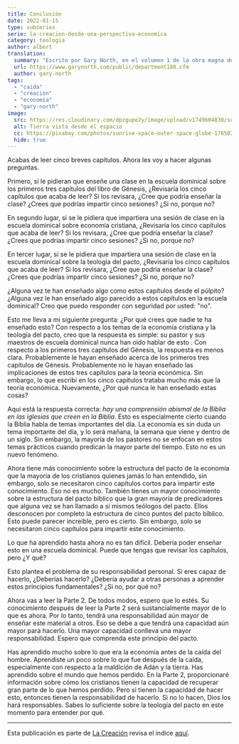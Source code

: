 ```yaml
---
title: Conclusión
date: 2022-01-15
type: subseries
serie: la-creacion-desde-una-perspectiva-economica
category: teologia
author: albert
translation:
  summary: "Escrito por Gary North, en el volumen 1 de la obra magna de Gary North llamado Christian Economics: Scholar’s Edition"
  url: https://www.garynorth.com/public/department188.cfm
  author: gary-north
tags:
  - "caida"
  - "creacion"
  - "economia"
  - "gary-north"
image:
  src: https://res.cloudinary.com/dpzgupe2y/image/upload/v1749604830/sunrise_kciakr.jpg
  alt: Tierra vista desde el espacio
  cc: https://pixabay.com/photos/sunrise-space-outer-space-globe-1765027/
  hide: true
---
```


Acabas de leer cinco breves capítulos. Ahora les voy a hacer algunas preguntas.

Primero, si le pidieran que enseñe una clase en la escuela dominical sobre los primeros tres capítulos del libro de Génesis, ¿Revisaría los cinco capítulos que acaba de leer? Si los revisara, ¿Cree que podría enseñar la clase? ¿Crees que podrías impartir cinco sesiones? ¿Si no, porque no?

En segundo lugar, si se le pidiera que impartiera una sesión de clase en la escuela dominical sobre economía cristiana, ¿Revisaría los cinco capítulos que acaba de leer? Si los revisara, ¿Cree que podría enseñar la clase? ¿Crees que podrías impartir cinco sesiones? ¿Si no, porque no?

En tercer lugar, si se le pidiera que impartiera una sesión de clase en la escuela dominical sobre la teología del pacto, ¿Revisaría los cinco capítulos que acaba de leer? Si los revisara, ¿Cree que podría enseñar la clase? ¿Crees que podrías impartir cinco sesiones? ¿Si no, porque no?

¿Alguna vez te han enseñado algo como estos capítulos desde el púlpito? ¿Alguna vez le han enseñado algo parecido a estos capítulos en la escuela dominical? Creo que puedo responder con seguridad por usted: "no".

Esto me lleva a mi siguiente pregunta: ¿Por qué crees que nadie te ha enseñado esto? Con respecto a los temas de la economía cristiana y la teología del pacto, creo que la respuesta es simple: su pastor y sus maestros de escuela dominical nunca han oído hablar de esto . Con respecto a los primeros tres capítulos del Génesis, la respuesta es menos clara. Probablemente le hayan enseñado acerca de los primeros tres capítulos de Génesis. Probablemente no le hayan enseñado las implicaciones de estos tres capítulos para la teoría económica. Sin embargo, lo que escribí en los cinco capítulos trataba mucho más que la teoría económica. Nuevamente, ¿Por qué nunca le han enseñado estas cosas?

Aquí está la respuesta correcta: _hay una comprensión abismal de la Biblia en las iglesias que creen en la Biblia_. Esto es especialmente cierto cuando la Biblia habla de temas importantes del día. La economía es sin duda un tema importante del día, y lo será mañana, la semana que viene y dentro de un siglo. Sin embargo, la mayoría de los pastores no se enfocan en estos temas prácticos cuando predican la mayor parte del tiempo. Esto no es un nuevo fenómeno.

Ahora tiene más conocimiento sobre la estructura del pacto de la economía que la mayoría de los cristianos quienes jamás lo han entendido, sin embargo, solo se necesitaron cinco capítulos cortos para impartir este conocimiento. Eso no es mucho. También tienes un mayor conocimiento sobre la estructura del pacto bíblico que la gran mayoría de predicadores que alguna vez se han llamado a sí mismos teólogos del pacto. Ellos desconocen por completo la estructura de cinco puntos del pacto bíblico. Esto puede parecer increíble, pero es cierto. Sin embargo, solo se necesitaron cinco capítulos para impartir este conocimiento.

Lo que ha aprendido hasta ahora no es tan difícil. Debería poder enseñar esto en una escuela dominical. Puede que tengas que revisar los capítulos, pero ¿Y qué?

Esto plantea el problema de su responsabilidad personal. Si eres capaz de hacerlo, ¿Deberías hacerlo? ¿Debería ayudar a otras personas a aprender estos principios fundamentales? ¿Si no, por qué no?

Ahora vas a leer la Parte 2. De todos modos, espero que lo estés. Su conocimiento después de leer la Parte 2 será sustancialmente mayor de lo que es ahora. Por lo tanto, tendrá una responsabilidad aún mayor de enseñar este material a otros. Eso se debe a que tendrá una capacidad aún mayor para hacerlo. Una mayor capacidad conlleva una mayor responsabilidad. Espero que comprenda este principio del pacto.

Has aprendido mucho sobre lo que era la economía antes de la caída del hombre. Aprendiste un poco sobre lo que fue después de la caída, especialmente con respecto a la maldición de Adán y la tierra. Has aprendido sobre el mundo que hemos perdido. En la Parte 2, proporcionaré información sobre cómo los cristianos tienen la capacidad de recuperar gran parte de lo que hemos perdido. Pero si tienen la capacidad de hacer esto, entonces tienen la responsabilidad de hacerlo. Si no lo hacen, Dios los hará responsables. Sabes lo suficiente sobre la teología del pacto en este momento para entender por qué.

* * *

Esta publicación es parte de [La Creación](/articulos/2022-01-17-la-creacion-desde-una-perspectiva-economica) revisa el indice [aquí](/articulos/2022-01-17-la-creacion-desde-una-perspectiva-economica).

